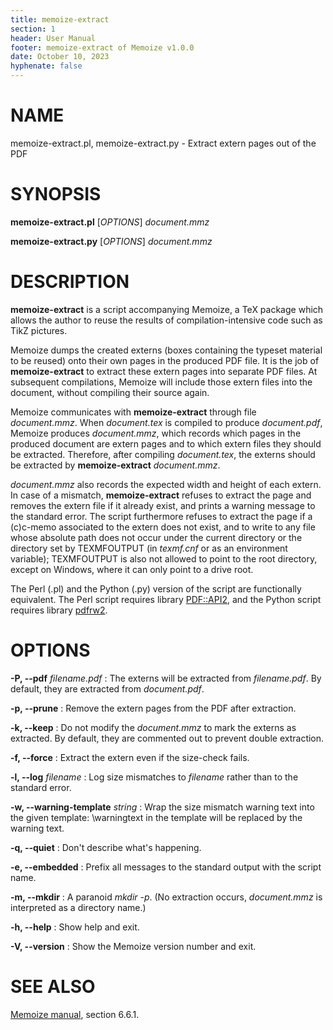 ```yaml
---
title: memoize-extract
section: 1
header: User Manual
footer: memoize-extract of Memoize v1.0.0
date: October 10, 2023
hyphenate: false
---
```


# NAME
memoize-extract.pl, memoize-extract.py - Extract extern pages out of the PDF


# SYNOPSIS
**memoize-extract.pl** [*OPTIONS*] *document.mmz*

**memoize-extract.py** [*OPTIONS*] *document.mmz*


# DESCRIPTION

**memoize-extract** is a script accompanying Memoize, a TeX package which
allows the author to reuse the results of compilation-intensive code such as
TikZ pictures.

Memoize dumps the created externs (boxes containing the typeset material to be
reused) onto their own pages in the produced PDF file.  It is the job of
**memoize-extract** to extract these extern pages into separate PDF files. At
subsequent compilations, Memoize will include those extern files into the
document, without compiling their source again.

Memoize communicates with **memoize-extract** through file *document.mmz*. When
*document.tex* is compiled to produce *document.pdf*, Memoize produces
*document.mmz*, which records which pages in the produced document are extern
pages and to which extern files they should be extracted. Therefore, after
compiling *document.tex*, the externs should be extracted by
**memoize-extract** *document.mmz*.

*document.mmz* also records the expected width and height of each extern. In
case of a mismatch, **memoize-extract** refuses to extract the page and removes
the extern file if it already exist, and prints a warning message to the
standard error.  The script furthermore refuses to extract the page if a
(c)c-memo associated to the extern does not exist, and to write to any file
whose absolute path does not occur under the current directory or the directory
set by TEXMFOUTPUT (in *texmf.cnf* or as an environment variable); TEXMFOUTPUT
is also not allowed to point to the root directory, except on Windows, where it
can only point to a drive root.

The Perl (.pl) and the Python (.py) version of the script are functionally
equivalent.  The Perl script requires library
[PDF::API2](https://metacpan.org/pod/PDF::API2), and the Python script requires
library [pdfrw2](https://pypi.org/project/pdfrw2).

# OPTIONS

**-P, \--pdf** *filename.pdf*
: The externs will be extracted from *filename.pdf*.  By default,
  they are extracted from *document.pdf*.

**-p, \--prune**
: Remove the extern pages from the PDF after extraction.

**-k, \--keep**
: Do not modify the *document.mmz* to mark the externs as extracted.  By
  default, they are commented out to prevent double extraction.

**-f, \--force**
: Extract the extern even if the size-check fails.

**-l, \--log** *filename*
: Log size mismatches to *filename* rather than to the standard error.

**-w, \--warning-template** *string*
: Wrap the size mismatch warning text into the given template: \\warningtext in
  the template will be replaced by the warning text.

**-q, \--quiet**
: Don't describe what's happening.

**-e, \--embedded**
: Prefix all messages to the standard output with the script name.

**-m, \--mkdir**
: A paranoid *mkdir -p*. (No extraction occurs, *document.mmz* is interpreted as a directory name.)

**-h, \--help**
: Show help and exit.

**-V, \--version**
: Show the Memoize version number and exit.

# SEE ALSO

[Memoize manual](https://ctan.org/pkg/memoize), section 6.6.1.
